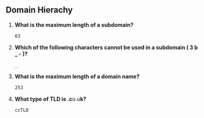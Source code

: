 ## Domain Hierachy

1. **What is the maximum length of a subdomain?**
    ```
    63
    ```

2. **Which of the following characters cannot be used in a subdomain ( 3 b _ - )?**
    ```
    _
    ```

3. **What is the maximum length of a domain name?**
    ```
    253
    ```

4. **What type of TLD is .c**o.u**k?**
    ```
    ccTLD
    ```
